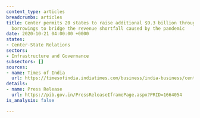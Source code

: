 ```yaml
---
content_type: articles
breadcrumbs: articles
title: Center permits 20 states to raise additional $9.3 billion through open market
  borrowings to bridge the revenue shortfall caused by the pandemic
date: 2020-10-21 04:00:00 +0000
states:
- Center-State Relations
sectors:
- Infrastructure and Governance
subsectors: []
sources:
- name: Times of India
  url: https://timesofindia.indiatimes.com/business/india-business/centre-permits-20-states-to-raise-rs-68825-crore-via-borrowing-to-meet-gst-shortfall/articleshow/78642757.cms
details:
- name: Press Release
  url: https://pib.gov.in/PressReleaseIframePage.aspx?PRID=1664054
is_analysis: false

---
```

